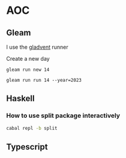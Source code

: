 # AOC

## Gleam

I use the [gladvent](https://github.com/TanklesXL/gladvent) runner

Create a new day

```gleam
gleam run new 14
```

```gleam
gleam run run 14 --year=2023
```

## Haskell

### How to use split package interactively

```bash
cabal repl -b split
```

## Typescript
